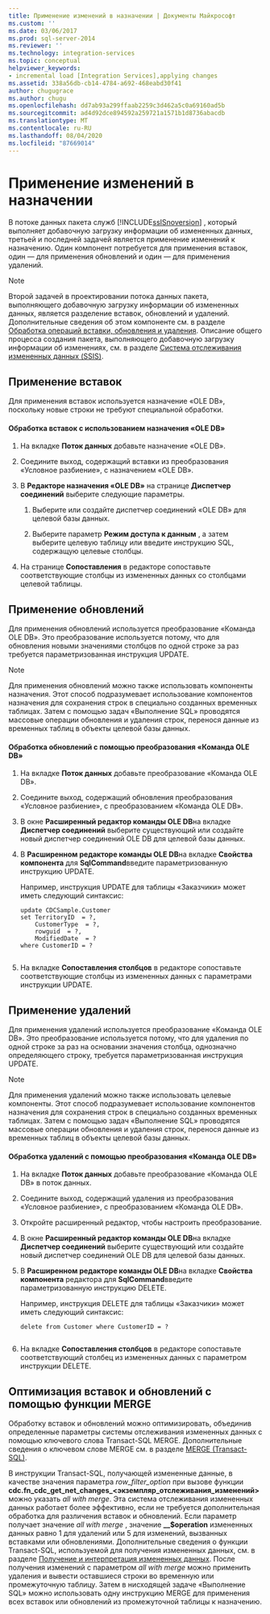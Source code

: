 ```yaml
---
title: Применение изменений в назначении | Документы Майкрософт
ms.custom: ''
ms.date: 03/06/2017
ms.prod: sql-server-2014
ms.reviewer: ''
ms.technology: integration-services
ms.topic: conceptual
helpviewer_keywords:
- incremental load [Integration Services],applying changes
ms.assetid: 338a56db-cb14-4784-a692-468eabd30f41
author: chugugrace
ms.author: chugu
ms.openlocfilehash: dd7ab93a299ffaab2259c3d462a5c0a69160ad5b
ms.sourcegitcommit: ad4d92dce894592a259721a1571b1d8736abacdb
ms.translationtype: MT
ms.contentlocale: ru-RU
ms.lasthandoff: 08/04/2020
ms.locfileid: "87669014"
---
```

# <a name="apply-the-changes-to-the-destination"></a>Применение изменений в назначении
  В потоке данных пакета служб [!INCLUDE[ssISnoversion](../../includes/ssisnoversion-md.md)] , который выполняет добавочную загрузку информации об измененных данных, третьей и последней задачей является применение изменений к назначению. Один компонент потребуется для применения вставок, один — для применения обновлений и один — для применения удалений.  
  
> [!NOTE]  
>  Второй задачей в проектировании потока данных пакета, выполняющего добавочную загрузку информации об измененных данных, является разделение вставок, обновлений и удалений. Дополнительные сведения об этом компоненте см. в разделе [Обработка операций вставки, обновления и удаления](process-inserts-updates-and-deletes.md). Описание общего процесса создания пакета, выполняющего добавочную загрузку информации об изменениях, см. в разделе [Система отслеживания измененных данных (SSIS)](change-data-capture-ssis.md).  
  
## <a name="applying-inserts"></a>Применение вставок  
 Для применения вставок используется назначение «OLE DB», поскольку новые строки не требуют специальной обработки.  
  
#### <a name="to-process-inserts-by-using-an-ole-db-destination"></a>Обработка вставок с использованием назначения «OLE DB»  
  
1.  На вкладке **Поток данных** добавьте назначение «OLE DB».  
  
2.  Соедините выход, содержащий вставки из преобразования «Условное разбиение», с назначением «OLE DB».  
  
3.  В **Редакторе назначения «OLE DB»** на странице **Диспетчер соединений** выберите следующие параметры.  
  
    1.  Выберите или создайте диспетчер соединений «OLE DB» для целевой базы данных.  
  
    2.  Выберите параметр **Режим доступа к данным** , а затем выберите целевую таблицу или введите инструкцию SQL, содержащую целевые столбцы.  
  
4.  На странице **Сопоставления** в редакторе сопоставьте соответствующие столбцы из измененных данных со столбцами целевой таблицы.  
  
## <a name="applying-updates"></a>Применение обновлений  
 Для применения обновлений используется преобразование «Команда OLE DB». Это преобразование используется потому, что для обновления новыми значениями столбцов по одной строке за раз требуется параметризованная инструкция UPDATE.  
  
> [!NOTE]  
>  Для применения обновлений можно также использовать компоненты назначения. Этот способ подразумевает использование компонентов назначения для сохранения строк в специально созданных временных таблицах. Затем с помощью задач «Выполнение SQL» проводятся массовые операции обновления и удаления строк, перенося данные из временных таблиц в объекты целевой базы данных.  
  
#### <a name="to-process-updates-by-using-an-ole-db-command-transformation"></a>Обработка обновлений с помощью преобразования «Команда OLE DB»  
  
1.  На вкладке **Поток данных** добавьте преобразование «Команда OLE DB».  
  
2.  Соедините выход, содержащий обновления преобразования «Условное разбиение», с преобразованием «Команда OLE DB».  
  
3.  В окне **Расширенный редактор команды OLE DB**на вкладке **Диспетчер соединений** выберите существующий или создайте новый диспетчер соединений OLE DB для целевой базы данных.  
  
4.  В **Расширенном редакторе команды OLE DB**на вкладке **Свойства компонента** для **SqlCommand**введите параметризованную инструкцию UPDATE.  
  
     Например, инструкция UPDATE для таблицы «Заказчики» может иметь следующий синтаксис:  
  
    ```  
    update CDCSample.Customer  
    set TerritoryID  = ?,  
        CustomerType  = ?,  
        rowguid  = ?,  
        ModifiedDate  = ?  
    where CustomerID = ?  
  
    ```  
  
5.  На вкладке **Сопоставления столбцов** в редакторе сопоставьте соответствующие столбцы из измененных данных с параметрами инструкции UPDATE.  
  
## <a name="applying-deletes"></a>Применение удалений  
 Для применения удалений используется преобразование «Команда OLE DB». Это преобразование используется потому, что для удаления по одной строке за раз на основании значения столбца, однозначно определяющего строку, требуется параметризованная инструкция UPDATE.  
  
> [!NOTE]  
>  Для применения удалений можно также использовать целевые компоненты. Этот способ подразумевает использование компонентов назначения для сохранения строк в специально созданных временных таблицах. Затем с помощью задач «Выполнение SQL» проводятся массовые операции обновления и удаления строк, перенося данные из временных таблиц в объекты целевой базы данных.  
  
#### <a name="to-process-deletes-by-using-an-ole-db-command-transformation"></a>Обработка удалений с помощью преобразования «Команда OLE DB»  
  
1.  На вкладке **Поток данных** добавьте преобразование «Команда OLE DB» в поток данных.  
  
2.  Соедините выход, содержащий удаления из преобразования «Условное разбиение», с преобразованием «Команда OLE DB».  
  
3.  Откройте расширенный редактор, чтобы настроить преобразование.  
  
4.  В окне **Расширенный редактор команды OLE DB**на вкладке **Диспетчер соединений** выберите существующий или создайте новый диспетчер соединений OLE DB для целевой базы данных.  
  
5.  В **Расширенном редакторе команды OLE DB**на вкладке **Свойства компонента** редактора для **SqlCommand**введите параметризованную инструкцию DELETE.  
  
     Например, инструкция DELETE для таблицы «Заказчики» может иметь следующий синтаксис:  
  
    ```  
    delete from Customer where CustomerID = ?  
  
    ```  
  
6.  На вкладке **Сопоставления столбцов** в редакторе сопоставьте соответствующий столбец из измененных данных с параметром инструкции DELETE.  
  
## <a name="optimizing-inserts-and-updates-by-using-merge-functionality"></a>Оптимизация вставок и обновлений с помощью функции MERGE  
 Обработку вставок и обновлений можно оптимизировать, объединив определенные параметры системы отслеживания измененных данных с помощью ключевого слова Transact-SQL MERGE. Дополнительные сведения о ключевом слове MERGE см. в разделе [MERGE (Transact-SQL)](/sql/t-sql/statements/merge-transact-sql).  
  
 В инструкции Transact-SQL, получающей измененные данные, в качестве значения параметра *row_filter_option* при вызове функции **cdc.fn_cdc_get_net_changes_<экземпляр_отслеживания_изменений>** можно указать *all with merge*. Эта система отслеживания измененных данных работает более эффективно, если не требуется дополнительная обработка для различения вставок и обновлений. Если параметр получает значение *all with merge* , значение **__$operation** измененных данных равно 1 для удалений или 5 для изменений, вызванных вставками или обновлениями. Дополнительные сведения о функции Transact-SQL, используемой для получения измененных данных, см. в разделе [Получение и интерпретация измененных данных](retrieve-and-understand-the-change-data.md). После получения изменений с параметром *all with merge* можно применить удаления и вывести оставшиеся строки во временную или промежуточную таблицу. Затем в нисходящей задаче «Выполнение SQL» можно использовать одну инструкцию MERGE для применения всех вставок или обновлений из промежуточной таблицы к назначению.  
  
  
